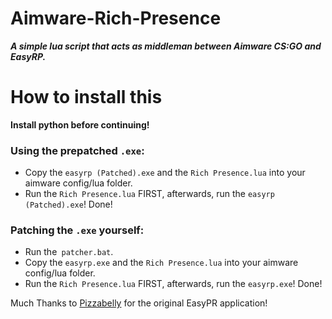 # Aimware-Rich-Presence
***A simple lua script that acts as middleman between Aimware CS:GO and EasyRP.***

# How to install this

**Install python before continuing!**

### Using the prepatched `.exe`:
- Copy the `easyrp (Patched).exe` and the `Rich Presence.lua` into your aimware config/lua folder.
- Run the `Rich Presence.lua` FIRST, afterwards, run the `easyrp (Patched).exe`!
Done!

### Patching the `.exe` yourself:
- Run the` patcher.bat`.
- Copy the `easyrp.exe` and the `Rich Presence.lua` into your aimware config/lua folder.
- Run the `Rich Presence.lua` FIRST, afterwards, run the `easyrp.exe`!
Done!

Much Thanks to [Pizzabelly](https://github.com/Pizzabelly/EasyRP "Pizzabelly") for the original EasyPR application!
